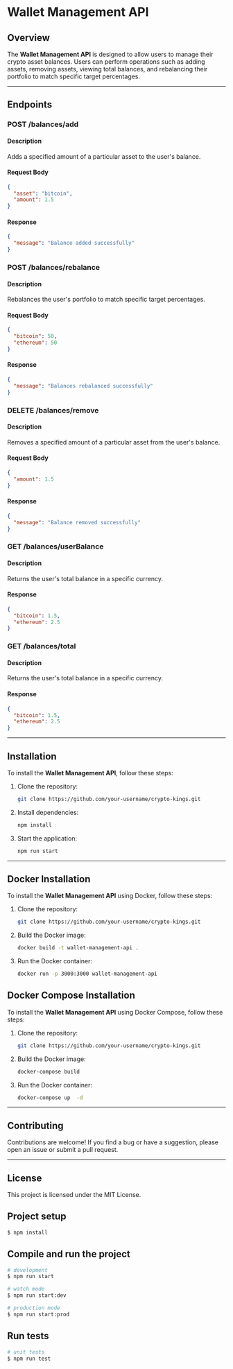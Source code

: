 # Wallet Management API

## Overview

The **Wallet Management API** is designed to allow users to manage their crypto asset balances. Users can perform operations such as adding assets, removing assets, viewing total balances, and rebalancing their portfolio to match specific target percentages.

---

## Endpoints

### **POST /balances/add**

#### Description

Adds a specified amount of a particular asset to the user's balance.

#### Request Body

```json
{
  "asset": "bitcoin",
  "amount": 1.5
}
```

#### Response

```json
{
  "message": "Balance added successfully"
}
```

### **POST /balances/rebalance**

#### Description

Rebalances the user's portfolio to match specific target percentages.

#### Request Body

```json
{
  "bitcoin": 50,
  "ethereum": 50
}
```

#### Response

```json
{
  "message": "Balances rebalanced successfully"
}
```

### **DELETE /balances/remove**

#### Description

Removes a specified amount of a particular asset from the user's balance.

#### Request Body

```json
{
  "amount": 1.5
}
```

#### Response

```json
{
  "message": "Balance removed successfully"
}
```

### **GET /balances/userBalance**

#### Description

Returns the user's total balance in a specific currency.

#### Response

```json
{
  "bitcoin": 1.5,
  "ethereum": 2.5
}
```

### **GET /balances/total**

#### Description

Returns the user's total balance in a specific currency.

#### Response

```json
{
  "bitcoin": 1.5,
  "ethereum": 2.5
}
```

---

## Installation

To install the **Wallet Management API**, follow these steps:

1. Clone the repository:

   ```bash
   git clone https://github.com/your-username/crypto-kings.git
   ```

2. Install dependencies:

   ```bash
   npm install
   ```

3. Start the application:

   ```bash
   npm run start
   ```

---

## Docker Installation

To install the **Wallet Management API** using Docker, follow these steps:

1. Clone the repository:

   ```bash
   git clone https://github.com/your-username/crypto-kings.git
   ```

2. Build the Docker image:

   ```bash
   docker build -t wallet-management-api .
   ```

3. Run the Docker container:

   ```bash
   docker run -p 3000:3000 wallet-management-api
   ```

## Docker Compose Installation

To install the **Wallet Management API** using Docker Compose, follow these steps:

1. Clone the repository:

   ```bash
   git clone https://github.com/your-username/crypto-kings.git
   ```

2. Build the Docker image:

   ```bash
   docker-compose build
   ```

3. Run the Docker container:

   ```bash
   docker-compose up  -d
   ```

---

## Contributing

Contributions are welcome! If you find a bug or have a suggestion, please open an issue or submit a pull request.

---

## License

This project is licensed under the MIT License.

## Project setup

```bash
$ npm install
```

## Compile and run the project

```bash
# development
$ npm run start

# watch mode
$ npm run start:dev

# production mode
$ npm run start:prod
```

## Run tests

```bash
# unit tests
$ npm run test

```
